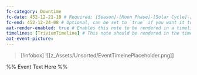 ```yaml
---
fc-category: Downtime
fc-date: 452-12-21-10 # Required; [Season]-[Moon Phase]-[Solar Cycle]-[Hour]
fc-end: 452-12-24-08 # Optional, can be set to `true` if you want it to span troughout the entire timeline 
aat-render-enabled: true # Enables this note to be rendered in a timeline
timelines: [TriviumTimeline] # This note should be rendered in the timeline with the name "timeline" or "event"
aat-event-picture: 
---
```


> [!infobox]
>![[z_Assets/Unsorted/EventTimeinePlaceholder.png]]


%% Event Text Here %%

